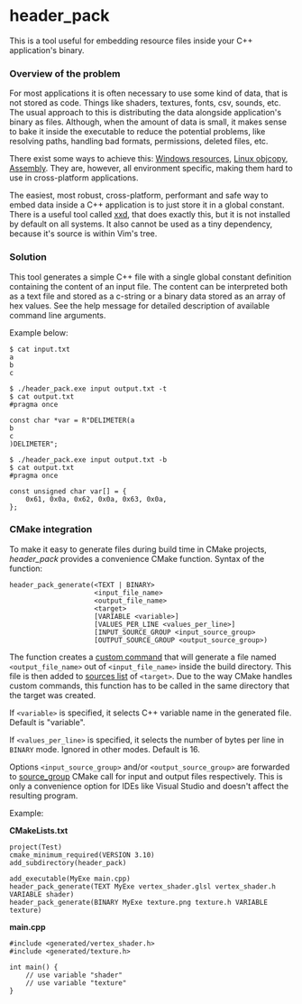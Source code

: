 # header_pack

This is a tool useful for embedding resource files inside your C++ application's binary.

### Overview of the problem
For most applications it is often necessary to use some kind of data, that is not stored as code. Things like shaders, textures, fonts, csv, sounds, etc. The usual approach to this is distributing the data alongside application's binary as files. Although, when the amount of data is small, it makes sense to bake it inside the executable to reduce the potential problems, like resolving paths, handling bad formats, permissions, deleted files, etc.

There exist some ways to achieve this: [Windows resources](https://learn.microsoft.com/en-us/windows/win32/menurc/resources-overviews), [Linux objcopy](https://sourceware.org/binutils/docs/binutils/objcopy.html), [Assembly](https://stackoverflow.com/a/10692876/4259190). They are, however, all environment specific, making them hard to use in cross-platform applications.

The easiest, most robust, cross-platform, performant and safe way to embed data inside a C++ application is to just store it in a global constant. There is a useful tool called [xxd](https://linux.die.net/man/1/xxd), that does exactly this, but it is not installed by default on all systems. It also cannot be used as a tiny dependency, because it's source is within Vim's tree.

### Solution
This tool generates a simple C++ file with a single global constant definition containing the content of an input file. The content can be interpreted both as a text file and stored as a c-string or a binary data stored as an array of hex values. See the help message for detailed description of available command line arguments.

Example below:

```
$ cat input.txt
a
b
c
```

```
$ ./header_pack.exe input output.txt -t
$ cat output.txt
#pragma once

const char *var = R"DELIMETER(a
b
c
)DELIMETER";
```

```
$ ./header_pack.exe input output.txt -b
$ cat output.txt
#pragma once

const unsigned char var[] = {
    0x61, 0x0a, 0x62, 0x0a, 0x63, 0x0a,
};
```

### CMake integration
To make it easy to generate files during build time in CMake projects, *header_pack* provides a convenience CMake function. Syntax of the function:
```
header_pack_generate(<TEXT | BINARY>
                     <input_file_name>
                     <output_file_name>
                     <target>
                     [VARIABLE <variable>]
                     [VALUES_PER_LINE <values_per_line>]
                     [INPUT_SOURCE_GROUP <input_source_group>
                     [OUTPUT_SOURCE_GROUP <output_source_group>)
```

The function creates a [custom command](https://cmake.org/cmake/help/latest/command/add_custom_command.html) that will generate a file named `<output_file_name>` out of `<input_file_name>` inside the build directory. This file is then added to [sources list](https://cmake.org/cmake/help/latest/prop_tgt/SOURCES.html) of `<target>`. Due to the way CMake handles custom commands, this function has to be called in the same directory that the target was created.

If `<variable>` is specified, it selects C++ variable name in the generated file. Default is "variable".

If `<values_per_line>` is specified, it selects the number of bytes per line in `BINARY` mode. Ignored in other modes. Default is 16.

Options `<input_source_group>` and/or `<output_source_group>` are forwarded to [source_group](https://cmake.org/cmake/help/latest/command/source_group.html) CMake call for input and output files respectively. This is only a convenience option for IDEs like Visual Studio and doesn't affect the resulting program.

Example:

**CMakeLists.txt**
```
project(Test)
cmake_minimum_required(VERSION 3.10)
add_subdirectory(header_pack)

add_executable(MyExe main.cpp)
header_pack_generate(TEXT MyExe vertex_shader.glsl vertex_shader.h VARIABLE shader)
header_pack_generate(BINARY MyExe texture.png texture.h VARIABLE texture)
```

**main.cpp**
```
#include <generated/vertex_shader.h>
#include <generated/texture.h>

int main() {
    // use variable "shader"
    // use variable "texture"
}
```
